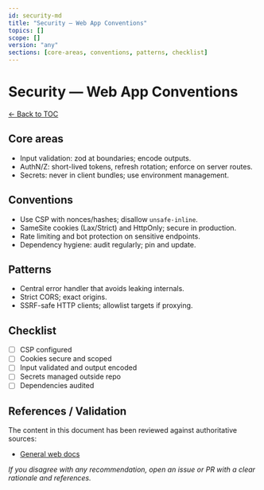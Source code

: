 ```yaml
---
id: security-md
title: "Security — Web App Conventions"
topics: []
scope: []
version: "any"
sections: [core-areas, conventions, patterns, checklist]
---
```

# Security — Web App Conventions

[← Back to TOC](./README.md)

## Core areas

- Input validation: zod at boundaries; encode outputs.
- AuthN/Z: short-lived tokens, refresh rotation; enforce on server routes.
- Secrets: never in client bundles; use environment management.

## Conventions

- Use CSP with nonces/hashes; disallow `unsafe-inline`.
- SameSite cookies (Lax/Strict) and HttpOnly; secure in production.
- Rate limiting and bot protection on sensitive endpoints.
- Dependency hygiene: audit regularly; pin and update.

## Patterns

- Central error handler that avoids leaking internals.
- Strict CORS; exact origins.
- SSRF-safe HTTP clients; allowlist targets if proxying.

## Checklist

- [ ] CSP configured
- [ ] Cookies secure and scoped
- [ ] Input validated and output encoded
- [ ] Secrets managed outside repo
- [ ] Dependencies audited

## References / Validation

The content in this document has been reviewed against authoritative sources:
- [General web docs](https://developer.mozilla.org/)

_If you disagree with any recommendation, open an issue or PR with a clear rationale and references._

